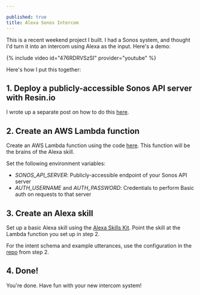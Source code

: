 ```yaml
---

published: true
title: Alexa Sonos Intercom
---
```

This is a recent weekend project I built. 
I had a Sonos system, and thought I'd turn it into an intercom using Alexa as the input. 
Here's a demo:

{% include video id="476RDRVSzSI" provider="youtube" %}

Here's how I put this together:

## 1. Deploy a publicly-accessible Sonos API server with Resin.io

I wrote up a separate post on how to do this [here](https://www.david-merrick.com/2017/05/16/setting-up-node-sonos-api/).

## 2. Create an AWS Lambda function

Create an AWS Lambda function using the code [here](https://github.com/davidmerrick/alexa-sonos-intercom). This function will be the brains of the Alexa skill.

Set the following environment variables:

* *SONOS_API_SERVER*: Publicly-accessible endpoint of your Sonos API server
* *AUTH_USERNAME* and *AUTH_PASSWORD*: Credentials to perform Basic auth on requests to that server

## 3. Create an Alexa skill

Set up a basic Alexa skill using the [Alexa Skills Kit](https://developer.amazon.com/alexa-skills-kit). Point the skill at the Lambda function you set up in step 2.

For the intent schema and example utterances, use the configuration 
in the [repo](https://github.com/davidmerrick/alexa-sonos-intercom/tree/master/speechAssets) from step 2.

## 4. Done!

You're done. Have fun with your new intercom system!
